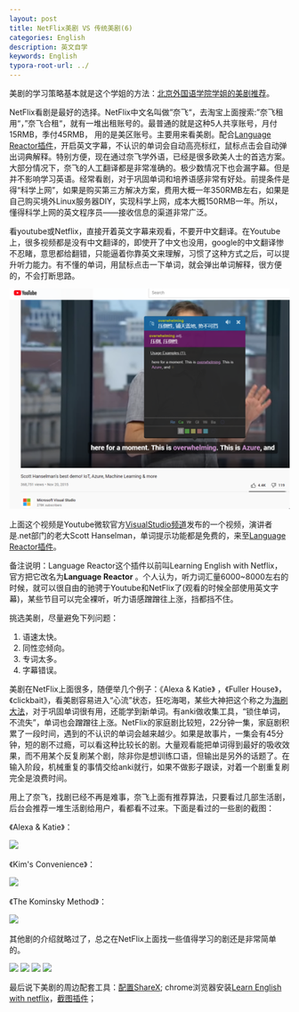 ```yaml
---
layout: post
title: NetFlix美剧 VS 传统美剧(6)
categories: English
description: 英文自学
keywords: English
typora-root-url: ../
---
```


美剧的学习策略基本就是这个学姐的方法：[北京外国语学院学姐的美剧推荐](https://www.bilibili.com/video/BV1xM4y1K7M7)。

NetFlix看剧是最好的选择。NetFlix中文名叫做”奈飞“，去淘宝上面搜索:”奈飞租用“，”奈飞合租“，就有一堆出租账号的。最普通的就是这种5人共享账号，月付15RMB，季付45RMB， 用的是美区账号。主要用来看美剧。配合[Language Reactor插件](https://chrome.google.com/webstore/detail/language-learning-with-ne/hoombieeljmmljlkjmnheibnpciblicm)，开启英文字幕，不认识的单词会自动高亮标红，鼠标点击会自动弹出词典解释。特别方便，现在通过奈飞学外语，已经是很多欧美人士的首选方案。大部分情况下，奈飞的人工翻译都是非常准确的。极少数情况下也会漏字幕。但是并不影响学习英语。经常看剧，对于巩固单词和培养语感非常有好处。前提条件是得“科学上网”，如果是购买第三方解决方案，费用大概一年350RMB左右，如果是自己购买境外Linux服务器DIY，实现科学上网，成本大概150RMB一年。所以，懂得科学上网的英文程序员——接收信息的渠道非常广泛。

看youtube或Netflix，直接开着英文字幕来观看，不要开中文翻译。在Youtube上，很多视频都是没有中文翻译的，即使开了中文也没用，google的中文翻译惨不忍睹，意思都给翻错，只能逼着你靠英文来理解，习惯了这种方式之后，可以提升听力能力。有不懂的单词，用鼠标点击一下单词，就会弹出单词解释，很方便的，不会打断思路。

![overwhelming](/images/posts/overwhelming6811.png)

上面这个视频是Youtube微软官方[VisualStudio频道](https://www.youtube.com/channel/UChqrDOwARrxdJF-ykAptc7w)发布的一个视频，演讲者是.net部门的老大Scott Hanselman，单词提示功能都是免费的，来至[Language Reactor插件](https://chrome.google.com/webstore/detail/language-learning-with-ne/hoombieeljmmljlkjmnheibnpciblicm)。



备注说明：Language Reactor这个插件以前叫Learning English with Netflix，官方把它改名为**Language Reactor** 。个人认为，听力词汇量6000~8000左右的时候，就可以很自由的驰骋于Youtube和NetFlix了(观看的时候全部使用英文字幕)，某些节目可以完全裸听，听力语感蹭蹭往上涨，挡都挡不住。

挑选美剧，尽量避免下列问题：

1. 语速太快。
2. 同性恋倾向。
3. 专词太多。
4. 字幕错误。

美剧在NetFlix上面很多，随便举几个例子：《Alexa & Katie》 ，《Fuller House》，《clickbait》，看美剧容易进入“心流”状态，狂吃海喝，某些大神把这个称之为[海刷大法](https://mp.weixin.qq.com/s/qRThm0n9pomTiL3Y9s7I-A)，对于巩固单词很有用，还能学到新单词。有anki做收集工具，“锁住单词，不流失”，单词也会蹭蹭往上涨。NetFlix的家庭剧比较短，22分钟一集，家庭剧积累了一段时间，遇到的不认识的单词会越来越少。如果是故事片，一集会有45分钟，短的剧不过瘾，可以看这种比较长的剧。大量观看能把单词得到最好的吸收效果，而不用某个反复刷某个剧，除非你是想训练口语，但输出是另外的话题了。在输入阶段，机械重复的事情交给anki就行，如果不做影子跟读，对着一个剧重复刷完全是浪费时间。

用上了奈飞，找剧已经不再是难事，奈飞上面有推荐算法，只要看过几部生活剧，后台会推荐一堆生活剧给用户，看都看不过来。下面是看过的一些剧的截图：

《Alexa & Katie》：

<img src="https://cs-cn.top/images/posts/kitty555.png"/>

《Kim's Convenience》： 

<img src="https://cs-cn.top/images/posts/mr_king119.png"/>

《The Kominsky Method》：

<img src="https://cs-cn.top/images/posts/king_siki1322.png"/>

其他剧的介绍就略过了，总之在NetFlix上面找一些值得学习的剧还是非常简单的。

<img src="https://cs-cn.top/images/posts/trash_track1448.png"/>

<img src="https://cs-cn.top/images/posts/netflix_soap457.png"/>

<img src="https://cs-cn.top/images/posts/GreenHouse_Academy12731.png"/>



<img src="https://cs-cn.top/images/posts/kidsTV502.png"/>

最后说下美剧的周边配套工具：[配置ShareX](https://cs-cn.top/2019/07/10/anki_pdf_js_study/#sharex%E9%85%8D%E7%BD%AE); chrome浏览器安装[Learn English with netflix](https://chrome.google.com/webstore/detail/language-learning-with-ne/hoombieeljmmljlkjmnheibnpciblicm)，[截图插件](https://chrome.google.com/webstore/detail/awesome-screenshot-screen/nlipoenfbbikpbjkfpfillcgkoblgpmj)；
